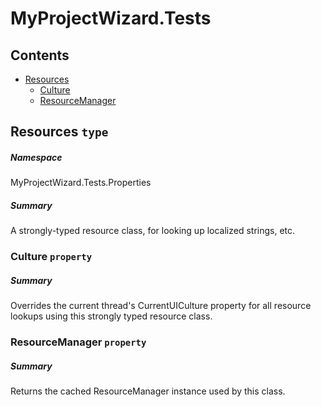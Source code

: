 <a name='assembly'></a>
# MyProjectWizard.Tests

## Contents

- [Resources](#T-MyProjectWizard.Tests-Properties-Resources 'MyProjectWizard.Tests.Properties.Resources')
  - [Culture](#P-MyProjectWizard.Tests-Properties-Resources-Culture 'MyProjectWizard.Tests.Properties.Resources.Culture')
  - [ResourceManager](#P-MyProjectWizard.Tests-Properties-Resources-ResourceManager 'MyProjectWizard.Tests.Properties.Resources.ResourceManager')

<a name='T-MyProjectWizard.Tests-Properties-Resources'></a>
## Resources `type`

##### Namespace

MyProjectWizard.Tests.Properties

##### Summary

A strongly-typed resource class, for looking up localized strings, etc.

<a name='P-MyProjectWizard.Tests-Properties-Resources-Culture'></a>
### Culture `property`

##### Summary

Overrides the current thread's CurrentUICulture property for all
  resource lookups using this strongly typed resource class.

<a name='P-MyProjectWizard.Tests-Properties-Resources-ResourceManager'></a>
### ResourceManager `property`

##### Summary

Returns the cached ResourceManager instance used by this class.
